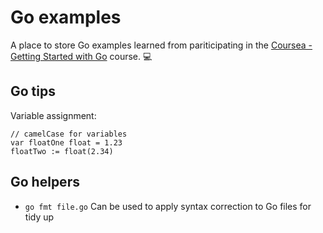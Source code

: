 Go examples
===========

A place to store Go examples learned from pariticipating in the [Coursea - Getting Started with Go](https://www.coursera.org/learn/golang-getting-started/home/welcome) course. :computer:

Go tips
-------

Variable assignment:
```
// camelCase for variables
var floatOne float = 1.23
floatTwo := float(2.34)
```

Go helpers
----------

- `go fmt file.go` Can be used to apply syntax correction to Go files for tidy up
